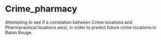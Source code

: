 # Crime_pharmacy

Attempting to see if a correlation between Crime locations and Pharmaceutical locations exist, in order to predict future crime locations in Baton Rouge.
